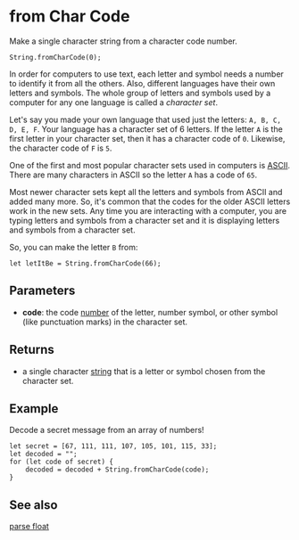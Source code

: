 # from Char Code

Make a single character string from a character code number.

```sig
String.fromCharCode(0);
```

In order for computers to use text, each letter and symbol needs a number to identify it from all the others. Also, different languages have their own letters and symbols. The whole group of letters and symbols used by a computer for any one language is called a *character set*.

Let's say you made your own language that used just the letters: `A, B, C, D, E, F`. Your language has a character set of 6 letters. If the letter `A` is the first letter in your character set, then it has a character code of `0`. Likewise, the character code of `F` is `5`.

One of the first and most popular character sets used in computers is [ASCII](https://wikipedia.org/wiki/ASCII). There are many characters in ASCII so the letter `A` has a code of `65`.

Most newer character sets kept all the letters and symbols from ASCII and added many more. So, it's common that the codes for the older ASCII letters work in the new sets. Any time you are interacting with a computer, you are typing letters and symbols from a character set and it is displaying letters and symbols from a character set.

So, you can make the letter `B` from:

```block
let letItBe = String.fromCharCode(66);
```

## Parameters

* **code**: the code [number](/types/number) of the letter, number symbol, or other symbol (like punctuation marks) in the character set.

## Returns

* a single character [string](/types/string) that is a letter or symbol chosen from the character set.

## Example

Decode a secret message from an array of numbers!

```blocks
let secret = [67, 111, 111, 107, 105, 101, 115, 33];
let decoded = "";
for (let code of secret) {
    decoded = decoded + String.fromCharCode(code);
}
```

## See also

[parse float](/reference/text/parse-float)